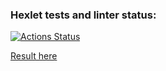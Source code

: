 ### Hexlet tests and linter status:
[![Actions Status](https://github.com/MKashtanov/python-project-83/actions/workflows/hexlet-check.yml/badge.svg)](https://github.com/MKashtanov/python-project-83/actions)

[Result here](https://page-analyzer-lxc1.onrender.com "результат можно посмотреть здесь")
